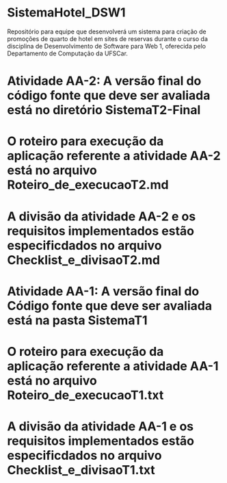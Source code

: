 # SistemaHotel_DSW1
Repositório para equipe que desenvolverá um sistema para criação de promoções de quarto de hotel em sites de reservas durante o curso da disciplina de Desenvolvimento de Software para Web 1, oferecida pelo Departamento de Computação da UFSCar.

# Atividade AA-2: A versão final do código fonte que deve ser avaliada está no diretório SistemaT2-Final
# O roteiro para execução da aplicação referente a atividade AA-2 está no arquivo Roteiro_de_execucaoT2.md
# A divisão da atividade AA-2 e os requisitos implementados estão especificdados no arquivo Checklist_e_divisaoT2.md

# Atividade AA-1: A versão final do Código fonte que deve ser avaliada está na pasta SistemaT1
# O roteiro para execução da aplicação referente a atividade AA-1 está no arquivo Roteiro_de_execucaoT1.txt
# A divisão da atividade AA-1 e os requisitos implementados estão especificdados no arquivo Checklist_e_divisaoT1.txt

